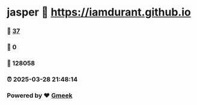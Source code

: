 # jasper :link: https://iamdurant.github.io 
### :page_facing_up: [37](https://iamdurant.github.io/tag.html) 
### :speech_balloon: 0 
### :hibiscus: 128058 
### :alarm_clock: 2025-03-28 21:48:14 
### Powered by :heart: [Gmeek](https://github.com/Meekdai/Gmeek)
